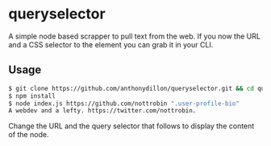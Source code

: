 # queryselector

A simple node based scrapper to pull text from the web. If you now the URL and a CSS selector to the element you can grab it in your CLI.

## Usage

```bash
$ git clone https://github.com/anthonydillon/queryselector.git && cd queryselector
$ npm install
$ node index.js https://github.com/nottrobin ".user-profile-bio"
A webdev and a lefty. https://twitter.com/nottrobin.
```

Change the URL and the query selector that follows to display the content of the node.

